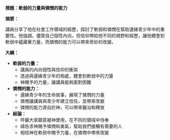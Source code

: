 **標題：軟弱的力量與憐憫的能力**

**摘要：**

講員分享了他在社會工作領域的經歷，探討了軟弱和憐憫在幫助邊緣青少年中的重要性。他強調，儘管自己個性內向，但信仰帶給他不同的視野和經歷，讓他體會到軟弱中蘊藏著力量，而憐憫的能力可以帶來奇妙的改變。

**大綱：**

* **軟弱的力量：**
    * 講員的內向個性與信仰的衝突
    * 透過與邊緣青少年的相處，體會到軟弱中的力量
    * 神賜予的力量，讓講員能夠面對困難
* **憐憫的能力：**
    * 邊緣青少年的生命故事，展現了憐憫的力量
    * 憐憫讓講員與青少年建立信任，並帶來改變
    * 憐憫的能力源自於神，可以帶來醫治和釋放
* **結論：**
    * 呼籲大家願意被神使用，在不同的領域中侍奉
    * 禱告求神賜予憐憫和勇氣，幫助我們接觸有需要的人
    * 相信神在軟弱中賜予力量，在憐憫中帶來改變
